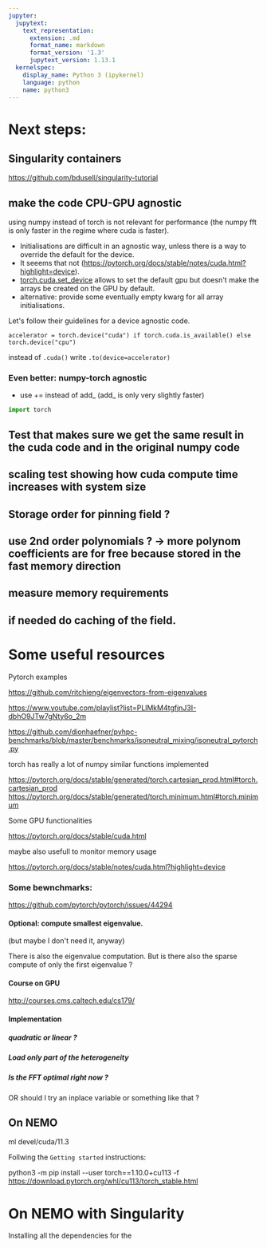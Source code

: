 ```yaml
---
jupyter:
  jupytext:
    text_representation:
      extension: .md
      format_name: markdown
      format_version: '1.3'
      jupytext_version: 1.13.1
  kernelspec:
    display_name: Python 3 (ipykernel)
    language: python
    name: python3
---
```


<!-- #region tags=[] -->
# Next steps:

## Singularity containers 
https://github.com/bdusell/singularity-tutorial

 
## make the code CPU-GPU agnostic

using numpy instead of torch is not relevant for performance (the numpy fft is only faster in the regime where cuda is faster).

 - Initialisations are difficult in an agnostic way, unless there is a way to override the default for the device. 
 - It seeems that not (https://pytorch.org/docs/stable/notes/cuda.html?highlight=device). 
 - [torch.cuda.set_device](https://pytorch.org/docs/stable/generated/torch.cuda.set_device.html?highlight=torch%20cuda%20set_device#torch.cuda.set_device) allows to set the default gpu but doesn't make the arrays be created on the GPU by default. 
 - alternative: provide some eventually empty kwarg for all array initialisations.

Let's follow their guidelines for a device agnostic code.

```
accelerator = torch.device("cuda") if torch.cuda.is_available() else torch.device("cpu") 
```

instead of `.cuda()` write `.to(device=accelerator)`
 
### Even better:  numpy-torch agnostic 
- use += instead of add_ (add_ is only very slightly faster)
    

<!-- #endregion -->

```python
import torch
```


## Test that makes sure we get the same result in the cuda code and in the original numpy code
## scaling test showing how cuda compute time increases with system size
## Storage order for pinning field ? 
## use 2nd order polynomials ? -> more polynom coefficients are for free because stored in the fast memory direction
## measure memory requirements
## if needed do caching of the field.


# Some useful resources 

<!-- #region -->

Pytorch examples 

https://github.com/ritchieng/eigenvectors-from-eigenvalues

https://www.youtube.com/playlist?list=PLlMkM4tgfjnJ3I-dbhO9JTw7gNty6o_2m

https://github.com/dionhaefner/pyhpc-benchmarks/blob/master/benchmarks/isoneutral_mixing/isoneutral_pytorch.py

torch has really a lot of numpy similar functions implemented

https://pytorch.org/docs/stable/generated/torch.cartesian_prod.html#torch.cartesian_prod
https://pytorch.org/docs/stable/generated/torch.minimum.html#torch.minimum

Some GPU functionalities

https://pytorch.org/docs/stable/cuda.html

maybe also usefull to monitor memory usage

https://pytorch.org/docs/stable/notes/cuda.html?highlight=device


### Some bewnchmarks: 

https://github.com/pytorch/pytorch/issues/44294

#### Optional: compute smallest eigenvalue. 
(but maybe I don't need it, anyway)

There is also the eigenvalue computation. But is there also the sparse compute of only the first eigenvalue ?

#### Course on GPU

http://courses.cms.caltech.edu/cs179/

#### Implementation 

##### quadratic or linear ? 

##### Load only part of the heterogeneity

##### Is the FFT optimal right now ? 

OR should I try an inplace variable or something like that ? 

## On NEMO 

ml devel/cuda/11.3 

Follwing the `Getting started` instructions:


python3 -m pip install --user torch==1.10.0+cu113 -f https://download.pytorch.org/whl/cu113/torch_stable.html
<!-- #endregion -->

# On NEMO with Singularity

Installing all the dependencies for the 


